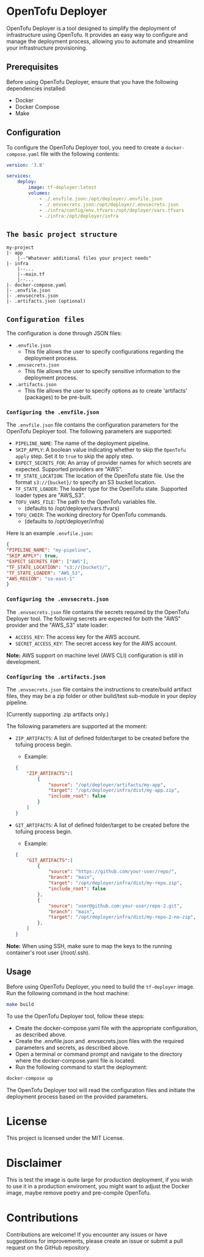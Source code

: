 # OpenTofu Deployer

OpenTofu Deployer is a tool designed to simplify the deployment of infrastructure using OpenTofu. It provides an easy way to configure and manage the deployment process, allowing you to automate and streamline your infrastructure provisioning.

## Prerequisites

Before using OpenTofu Deployer, ensure that you have the following dependencies installed:

- Docker
- Docker Compose
- Make

## Configuration

To configure the OpenTofu Deployer tool, you need to create a `docker-compose.yaml` file with the following contents:

``` yaml
version: '3.8'

services:
    deploy:
        image: tf-deployer:latest
        volumes:
            - ./.envfile.json:/opt/deployer/.envfile.json
            - ./.envsecrets.json:/opt/deployer/.envsecrets.json
            - ./infra/config/env.tfvars:/opt/deployer/vars.tfvars
            - ./infra:/opt/deployer/infra
```

## `The basic project structure`
```
my-project
|- app
    |--"Whatever additional files your project needs"
|- infra
    |--...
    |--main.tf
    |--...
|- docker-compose.yaml 
|- .envfile.json
|- .envsecrets.json
|- .artifacts.json (optional)
```

## `Configuration files`
The configuration is done through JSON files: 
- `.envfile.json`
    -  This file allows the user to specify configurations regarding the deployment process.
- `.envsecrets.json`
    -  This file allows the user to specify sensitive information to the deployment process.
- `.artifacts.json`
    - This file allows the user to specify options as to create 'artifacts' (packages) to be pre-built.

### `Configuring the .envfile.json`

The `.envfile.json` file contains the configuration parameters for the OpenTofu Deployer tool. The following parameters are supported:

- `PIPELINE_NAME`: The name of the deployment pipeline.
- `SKIP_APPLY`: A boolean value indicating whether to skip the `OpenTofu apply` step. Set it to `true` to skip the apply step.
- `EXPECT_SECRETS_FOR`: An array of provider names for which secrets are expected. Supported providers are "AWS".
- `TF_STATE_LOCATION`: The location of the OpenTofu state file. Use the format `s3://{bucket}/` to specify an S3 bucket location.
- `TF_STATE_LOADER`: The loader type for the OpenTofu state. Supported loader types are "AWS_S3".
- `TOFU_VARS_FILE`: The path to the OpenTofu variables file. 
    -   (defaults to /opt/deployer/vars.tfvars)
- `TOFU_CHDIR`: The working directory for OpenTofu commands. 
    -   (defaults to /opt/deployer/infra)

Here is an example `.envfile.json`:

``` json
{
"PIPELINE_NAME": "my-pipeline",
"SKIP_APPLY": true,
"EXPECT_SECRETS_FOR": ["AWS"],
"TF_STATE_LOCATION": "s3://{bucket}/",
"TF_STATE_LOADER": "AWS_S3",
"AWS_REGION": "sa-east-1"
}
```
### `Configuring the .envsecrets.json`

The `.envsecrets.json` file contains the secrets required by the OpenTofu Deployer tool. The following secrets are expected for both the "AWS" provider and the "AWS_S3" state loader:

- `ACCESS_KEY`: The access key for the AWS account.
- `SECRET_ACCESS_KEY`: The secret access key for the AWS account.

**Note:** AWS support on machine level (AWS CLI) configuration is still in development.

### `Configuring the .artifacts.json`

The `.envsecrets.json` file contains the instructions to create/build artifact files, they may be a zip folder or other build/test sub-module in your deploy pipeline.

(Currently supporting .zip artifacts only.)

The following parameters are supported at the moment:

- `ZIP_ARTIFACTS`: A list of defined folder/target to be created before the tofuing process begin.
    - Example: 
    ``` json
    {
        "ZIP_ARTIFACTS":[
            {
                "source": "/opt/deployer/artifacts/my-app",
                "target": "/opt/deployer/infra/dist/my-app.zip",
                "include_root": false
            }
        ]
    }
    ```

- `GIT_ARTIFACTS`: A list of defined folder/target to be created before the tofuing process begin.
    - Example: 
    ``` json
    {
        "GIT_ARTIFACTS":[
            {
                "source": "https://github.com/your-user/repo/",
                "branch": "main",
                "target": "/opt/deployer/infra/dist/my-repo.zip",
                "include_root": false
            },
            {
                "source": "user@github.com:your-user/repo-2.git",
                "branch": "main",
                "target": "/opt/deployer/infra/dist/my-repo-2-no-zip",
            },
        ]
    }
    ```
**Note:** When using SSH, make sure to map the keys to the running container's root user (/root/.ssh).

## Usage

Before using OpenTofu Deployer, you need to build the `tf-deployer` image. Run the following command in the host machine:

```bash
make build
```


To use the OpenTofu Deployer tool, follow these steps:
- Create the docker-compose.yaml file with the appropriate configuration, as described above.
- Create the .envfile.json and .envsecrets.json files with the required parameters and secrets, as described above.
- Open a terminal or command prompt and navigate to the directory where the docker-compose.yaml file is located.
- Run the following command to start the deployment:

``` bash
docker-compose up
```

The OpenTofu Deployer tool will read the configuration files and initiate the deployment process based on the provided parameters.

# License
This project is licensed under the MIT License.

# Disclaimer
This is test the image is quite large for production deployment, if you wish to use it in a production enviroment, you might want to adjust the Docker image, maybe remove poetry and pre-compile OpenTofu.

# Contributions
Contributions are welcome! If you encounter any issues or have suggestions for improvements, please create an issue or submit a pull request on the GitHub repository.